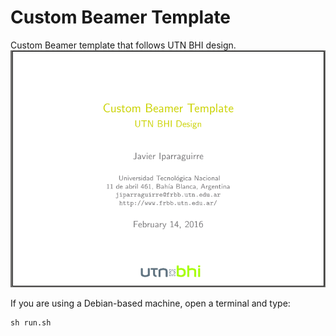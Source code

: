 # Custom Beamer Template
Custom Beamer template that follows UTN BHI design.
![Sample slide](sample-slide.png)

If you are using a Debian-based machine, open a terminal and type:

    sh run.sh
